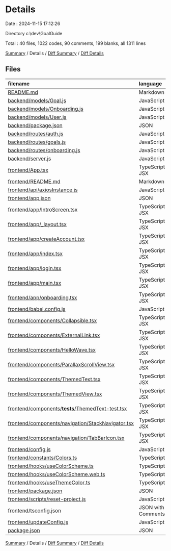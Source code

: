 # Details

Date : 2024-11-15 17:12:26

Directory c:\\dev\\GoalGuide

Total : 40 files,  1022 codes, 90 comments, 199 blanks, all 1311 lines

[Summary](results.md) / Details / [Diff Summary](diff.md) / [Diff Details](diff-details.md)

## Files
| filename | language | code | comment | blank | total |
| :--- | :--- | ---: | ---: | ---: | ---: |
| [README.md](/README.md) | Markdown | 3 | 0 | 3 | 6 |
| [backend/models/Goal.js](/backend/models/Goal.js) | JavaScript | 17 | 0 | 4 | 21 |
| [backend/models/Onboarding.js](/backend/models/Onboarding.js) | JavaScript | 9 | 1 | 3 | 13 |
| [backend/models/User.js](/backend/models/User.js) | JavaScript | 13 | 1 | 5 | 19 |
| [backend/package.json](/backend/package.json) | JSON | 26 | 0 | 1 | 27 |
| [backend/routes/auth.js](/backend/routes/auth.js) | JavaScript | 41 | 11 | 13 | 65 |
| [backend/routes/goals.js](/backend/routes/goals.js) | JavaScript | 22 | 2 | 5 | 29 |
| [backend/routes/onboarding.js](/backend/routes/onboarding.js) | JavaScript | 36 | 5 | 8 | 49 |
| [backend/server.js](/backend/server.js) | JavaScript | 23 | 6 | 10 | 39 |
| [frontend/App.tsx](/frontend/App.tsx) | TypeScript JSX | 9 | 0 | 2 | 11 |
| [frontend/README.md](/frontend/README.md) | Markdown | 31 | 0 | 20 | 51 |
| [frontend/api/axiosInstance.js](/frontend/api/axiosInstance.js) | JavaScript | 26 | 2 | 4 | 32 |
| [frontend/app.json](/frontend/app.json) | JSON | 35 | 0 | 1 | 36 |
| [frontend/app/IntroScreen.tsx](/frontend/app/IntroScreen.tsx) | TypeScript JSX | 56 | 5 | 7 | 68 |
| [frontend/app/_layout.tsx](/frontend/app/_layout.tsx) | TypeScript JSX | 11 | 0 | 2 | 13 |
| [frontend/app/createAccount.tsx](/frontend/app/createAccount.tsx) | TypeScript JSX | 74 | 3 | 9 | 86 |
| [frontend/app/index.tsx](/frontend/app/index.tsx) | TypeScript JSX | 4 | 0 | 2 | 6 |
| [frontend/app/login.tsx](/frontend/app/login.tsx) | TypeScript JSX | 63 | 0 | 12 | 75 |
| [frontend/app/main.tsx](/frontend/app/main.tsx) | TypeScript JSX | 14 | 1 | 4 | 19 |
| [frontend/app/onboarding.tsx](/frontend/app/onboarding.tsx) | TypeScript JSX | 80 | 1 | 10 | 91 |
| [frontend/babel.config.js](/frontend/babel.config.js) | JavaScript | 6 | 0 | 1 | 7 |
| [frontend/components/Collapsible.tsx](/frontend/components/Collapsible.tsx) | TypeScript JSX | 37 | 0 | 5 | 42 |
| [frontend/components/ExternalLink.tsx](/frontend/components/ExternalLink.tsx) | TypeScript JSX | 20 | 2 | 3 | 25 |
| [frontend/components/HelloWave.tsx](/frontend/components/HelloWave.tsx) | TypeScript JSX | 31 | 0 | 7 | 38 |
| [frontend/components/ParallaxScrollView.tsx](/frontend/components/ParallaxScrollView.tsx) | TypeScript JSX | 69 | 0 | 8 | 77 |
| [frontend/components/ThemedText.tsx](/frontend/components/ThemedText.tsx) | TypeScript JSX | 55 | 0 | 6 | 61 |
| [frontend/components/ThemedView.tsx](/frontend/components/ThemedView.tsx) | TypeScript JSX | 10 | 0 | 5 | 15 |
| [frontend/components/__tests__/ThemedText-test.tsx](/frontend/components/__tests__/ThemedText-test.tsx) | TypeScript JSX | 7 | 0 | 4 | 11 |
| [frontend/components/navigation/StackNavigator.tsx](/frontend/components/navigation/StackNavigator.tsx) | TypeScript JSX | 0 | 31 | 0 | 31 |
| [frontend/components/navigation/TabBarIcon.tsx](/frontend/components/navigation/TabBarIcon.tsx) | TypeScript JSX | 6 | 1 | 3 | 10 |
| [frontend/config.js](/frontend/config.js) | JavaScript | 2 | 0 | 1 | 3 |
| [frontend/constants/Colors.ts](/frontend/constants/Colors.ts) | TypeScript | 20 | 4 | 3 | 27 |
| [frontend/hooks/useColorScheme.ts](/frontend/hooks/useColorScheme.ts) | TypeScript | 1 | 0 | 1 | 2 |
| [frontend/hooks/useColorScheme.web.ts](/frontend/hooks/useColorScheme.web.ts) | TypeScript | 3 | 5 | 1 | 9 |
| [frontend/hooks/useThemeColor.ts](/frontend/hooks/useThemeColor.ts) | TypeScript | 14 | 4 | 5 | 23 |
| [frontend/package.json](/frontend/package.json) | JSON | 53 | 0 | 1 | 54 |
| [frontend/scripts/reset-project.js](/frontend/scripts/reset-project.js) | JavaScript | 57 | 5 | 12 | 74 |
| [frontend/tsconfig.json](/frontend/tsconfig.json) | JSON with Comments | 17 | 0 | 1 | 18 |
| [frontend/updateConfig.js](/frontend/updateConfig.js) | JavaScript | 16 | 0 | 6 | 22 |
| [package.json](/package.json) | JSON | 5 | 0 | 1 | 6 |

[Summary](results.md) / Details / [Diff Summary](diff.md) / [Diff Details](diff-details.md)